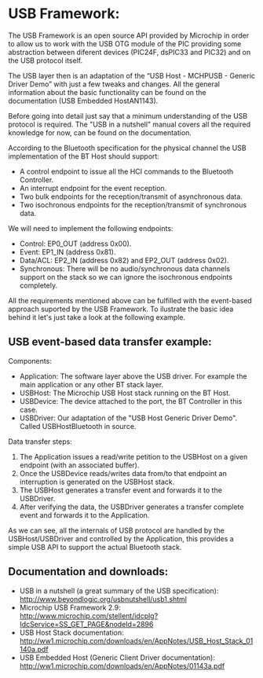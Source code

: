 # USB Framework: #

The USB Framework is an open source API provided by Microchip in order to allow us to work with the USB OTG module of the PIC providing some abstraction between diferent devices (PIC24F, dsPIC33 and PIC32) and on the USB protocol itself.

The USB layer then is an adaptation of the “USB Host - MCHPUSB - Generic Driver Demo” with just a few tweaks and changes. All the general information about the basic functionality can be found on the documentation (USB Embedded HostAN1143).

Before going into detail just say that a minimum understanding of the USB protocol is required. The "USB in a nutshell" manual covers all the required knowledge for now, can be found on the documentation.

According to the Bluetooth specification for the physical channel the USB implementation of the BT Host should support:
  * A control endpoint to issue all the HCI commands to the Bluetooth Controller.
  * An interrupt endpoint for the event reception.
  * Two bulk endpoints for the reception/transmit of asynchronous data.
  * Two isochronous endpoints for the reception/transmit of synchronous data.

We will need to implement the following endpoints:
  * Control: EP0\_OUT (address 0x00).
  * Event: EP1\_IN (address 0x81).
  * Data/ACL: EP2\_IN (address 0x82) and EP2\_OUT (address 0x02).
  * Synchronous: There will be no audio/synchronous data channels support on the stack so we can ignore the isochronous endpoints completely.

All the requirements mentioned above can be fulfilled with the event-based approach suported by the USB Framework. To ilustrate the basic idea behind it let's just take a look at the following example.

## USB event-based data transfer example: ##
Components:
  * Application: The software layer above the USB driver. For example the main application or any other BT stack layer.
  * USBHost: The Microchip USB Host stack running on the BT Host.
  * USBDevice: The device attached to the port, the BT Controller in this case.
  * USBDriver: Our adaptation of the "USB Host Generic Driver Demo". Called USBHostBluetooth in source.

Data transfer steps:
  1. The Application issues a read/write petition to the USBHost on a given endpoint (with an associated buffer).
  1. Once the USBDevice reads/writes data from/to that endpoint an interruption is generated on the USBHost stack.
  1. The USBHost generates a transfer event and forwards it to the USBDriver.
  1. After verifying the data, the USBDriver generates a transfer complete event and forwards it to the Application.

As we can see, all the internals of USB protocol are handled by the USBHost/USBDriver and controlled by the Application, this provides a simple USB API to support the actual Bluetooth stack.

## Documentation and downloads: ##
  * USB in a nutshell (a great summary of the USB specification): http://www.beyondlogic.org/usbnutshell/usb1.shtml
  * Microchip USB Framework 2.9: http://www.microchip.com/stellent/idcplg?IdcService=SS_GET_PAGE&nodeId=2896
  * USB Host Stack documentation: http://ww1.microchip.com/downloads/en/AppNotes/USB_Host_Stack_01140a.pdf
  * USB Embedded Host (Generic Client Driver documentation): http://ww1.microchip.com/downloads/en/AppNotes/01143a.pdf